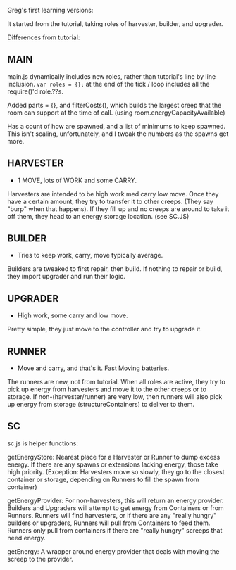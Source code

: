 Greg's first learning versions:

It started from the tutorial, taking roles of harvester, builder, and upgrader.

Differences from tutorial:

## MAIN

main.js dynamically includes new roles, rather than tutorial's line by line inclusion.
`var roles = {};` at the end of the tick / loop includes all the require()'d role.??s.

Added parts = {}, and filterCosts(), which builds the largest creep that the room can
support at the time of call. (using room.energyCapacityAvailable)

Has a count of how are spawned, and a list of minimums to keep spawned. This isn't
scaling, unfortunately, and I tweak the numbers as the spawns get more.

## HARVESTER

- 1 MOVE, lots of WORK and some CARRY.

Harvesters are intended to be high work med carry low move. Once they have a certain
amount, they try to transfer it to other creeps. (They say "burp" when that happens).
If they fill up and no creeps are around to take it off them, they head to an energy
storage location. (see SC.JS)

## BUILDER

- Tries to keep work, carry, move typically average.

Builders are tweaked to first repair, then build. If nothing to repair or build, they
import upgrader and run their logic.

## UPGRADER

- High work, some carry and low move.

Pretty simple, they just move to the controller and try to upgrade it.

## RUNNER

- Move and carry, and that's it. Fast Moving batteries.

The runners are new, not from tutorial. When all roles are active, they try to
pick up energy from harvesters and move it to the other creeps or to storage.
If non-(harvester/runner) are very low, then runners will also pick up energy
from storage (structureContainers) to deliver to them.

## SC

sc.js is helper functions:

getEnergyStore: Nearest place for a Harvester or Runner to dump excess energy.
If there are any spawns or extensions lacking energy, those take high priority.
(Exception: Harvesters move so slowly, they go to the closest container or
storage, depending on Runners to fill the spawn from container)

getEnergyProvider: For non-harvesters, this will return an energy provider.
Builders and Upgraders will attempt to get energy from Containers or from Runners.
Runners will find harvesters, or if there are any "really hungry" builders or
upgraders, Runners will pull from Containers to feed them. Runners only pull from
containers if there are "really hungry" screeps that need energy.

getEnergy: A wrapper around energy provider that deals with moving the screep to the
provider.
